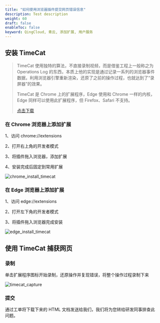 ```yaml
---
title: "如何使用浏览器插件提交网页错误信息"
description: Test description
weight: 60
draft: false
enableToc: false
keyword: QingCloud, 青云, 添加扩展, 用户服务
---
```


## 安装 TimeCat 

> TimeCat 使用独特的算法，不直接录制视频，而是借鉴工程上一般称之为 Operations Log 的东西，本质上他的实现是通过记录一系列的浏览器事件数据，利用浏览器引擎重新渲染，还原了之前的操作过程，也就达到了“录屏器”的效果。
>
> TimeCat 是 Chrome 上的扩展程序，Edge 使用和 Chrome 一样的内核，Edge 同样可以使用此扩展程序，但 Firefox、Safari 不支持。
>
> [点击下载](https://lllidan-bucket0.pek3b.qingstor.com/timecat-chrome.crx)

### 在 Chrome 浏览器上添加扩展

1、访问 chrome://extensions

2、打开右上角的开发者模式

3、将插件拖入浏览器，添加扩展

4、安装完成后固定到常用扩展

![chrome_install_timecat](../../_images/how_to_use_timecat.assets/chrome_install_timecat.gif)

### 在 Edge 浏览器上添加扩展

1、访问 edge://extensions

2、打开左下角的开发者模式

3、将插件拖入浏览器完成安装

![edge_install_timecat](../../_images/how_to_use_timecat.assets/edge_install_timecat.gif)

## 使用 TimeCat 捕获网页

### 录制

单击扩展程序图标开始录制，还原操作并复现错误，将整个操作过程录制下来

![timecat_capture](../../_images/how_to_use_timecat.assets/timecat_capture.gif)

### 提交

通过工单将下载下来的 HTML 文档发送给我们，我们将为您转给研发同事排查此问题。

